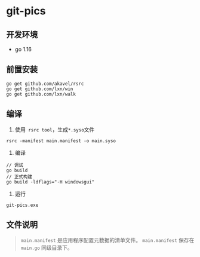 # git-pics

## 开发环境
- go 1.16

## 前置安装
```
go get github.com/akavel/rsrc
go get github.com/lxn/win
go get github.com/lxn/walk
```

## 编译
1. 使用` rsrc tool`，生成`*.syso`文件
```
rsrc -manifest main.manifest -o main.syso
```
1. 编译
```
// 调试
go build
// 正式构建
go build -ldflags="-H windowsgui"
```
1. 运行
```
git-pics.exe
```

## 文件说明

> `main.manifest` 是应用程序配置元数据的清单文件。
> `main.manifest` 保存在 `main.go` 同级目录下。